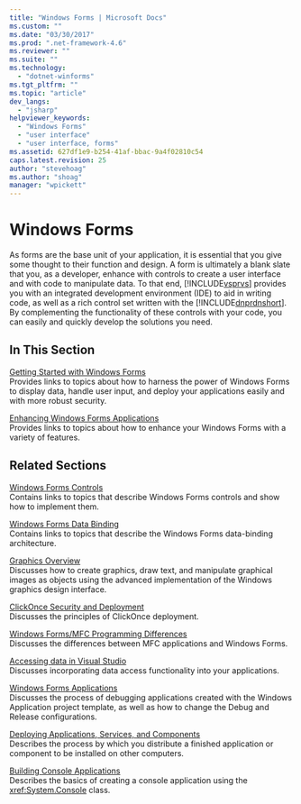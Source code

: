 ```yaml
---
title: "Windows Forms | Microsoft Docs"
ms.custom: ""
ms.date: "03/30/2017"
ms.prod: ".net-framework-4.6"
ms.reviewer: ""
ms.suite: ""
ms.technology: 
  - "dotnet-winforms"
ms.tgt_pltfrm: ""
ms.topic: "article"
dev_langs: 
  - "jsharp"
helpviewer_keywords: 
  - "Windows Forms"
  - "user interface"
  - "user interface, forms"
ms.assetid: 627df1e9-b254-41af-bbac-9a4f02810c54
caps.latest.revision: 25
author: "stevehoag"
ms.author: "shoag"
manager: "wpickett"
---
```

# Windows Forms
As forms are the base unit of your application, it is essential that you give some thought to their function and design. A form is ultimately a blank slate that you, as a developer, enhance with controls to create a user interface and with code to manipulate data. To that end, [!INCLUDE[vsprvs](../../../includes/vsprvs-md.md)] provides you with an integrated development environment (IDE) to aid in writing code, as well as a rich control set written with the [!INCLUDE[dnprdnshort](../../../includes/dnprdnshort-md.md)]. By complementing the functionality of these controls with your code, you can easily and quickly develop the solutions you need.  
  
## In This Section  
 [Getting Started with Windows Forms](../../../docs/framework/winforms/getting-started-with-windows-forms.md)  
 Provides links to topics about how to harness the power of Windows Forms to display data, handle user input, and deploy your applications easily and with more robust security.  
  
 [Enhancing Windows Forms Applications](../../../docs/framework/winforms/advanced/enhancing-windows-forms-applications.md)  
 Provides links to topics about how to enhance your Windows Forms with a variety of features.  
  
## Related Sections  
 [Windows Forms Controls](../../../docs/framework/winforms/controls/windows-forms-controls.md)  
 Contains links to topics that describe Windows Forms controls and show how to implement them.  
  
 [Windows Forms Data Binding](../../../docs/framework/winforms/windows-forms-data-binding.md)  
 Contains links to topics that describe the Windows Forms data-binding architecture.  
  
 [Graphics Overview](../../../docs/framework/winforms/advanced/graphics-overview-windows-forms.md)  
 Discusses how to create graphics, draw text, and manipulate graphical images as objects using the advanced implementation of the Windows graphics design interface.  
  
 [ClickOnce Security and Deployment](../Topic/ClickOnce%20Security%20and%20Deployment.md)  
 Discusses the principles of ClickOnce deployment.  
  
 [Windows Forms/MFC Programming Differences](../Topic/Windows%20Forms-MFC%20Programming%20Differences.md)  
 Discusses the differences between MFC applications and Windows Forms.  
  
 [Accessing data in Visual Studio](../Topic/Accessing%20data%20in%20Visual%20Studio.md)  
 Discusses incorporating data access functionality into your applications.  
  
 [Windows Forms Applications](../Topic/Debugging%20Preparation:%20Windows%20Forms%20Applications.md)  
 Discusses the process of debugging applications created with the Windows Application project template, as well as how to change the Debug and Release configurations.  
  
 [Deploying Applications, Services, and Components](../Topic/Deploying%20Applications,%20Services,%20and%20Components.md)  
 Describes the process by which you distribute a finished application or component to be installed on other computers.  
  
 [Building Console Applications](../../../docs/standard/building-console-apps.md)  
 Describes the basics of creating a console application using the <xref:System.Console> class.